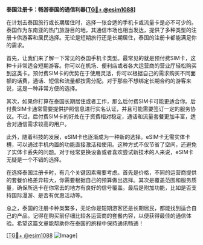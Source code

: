 **泰国注册卡：畅游泰国的通信利器[[TG💪+ @esim1088](https://t.me/s/esim1088)]**

在计划去泰国旅行或长期居住时，选择一张合适的手机卡或流量卡是必不可少的。泰国作为东南亚的热门旅游目的地，其通信市场也相当发达，提供了多种类型的注册卡供游客和居民选择。无论是短期旅行还是长期居住，泰国的注册卡都能满足你的需求。

首先，让我们来了解一下常见的泰国手机卡类型。最常见的就是预付费SIM卡，这种卡非常适合短期游客。你可以在机场、便利店或者各大运营商的营业厅轻松购买到这类卡。预付费SIM卡的优势在于使用灵活，你可以根据自己的需求购买不同面额的话费，通话、短信和流量都按需分配。对于那些不想绑定长期合约的游客来说，这是一种非常方便的选择。

其次，如果你打算在泰国长期居住或者工作，那么后付费SIM卡可能更适合你。后付费SIM卡通常需要提供护照信息进行实名认证，并且可能需要签订一定的服务协议。不过，后付费SIM卡的好处在于资费相对稳定，通话和流量套餐更加丰富，适合对通信需求较高的用户。

此外，随着科技的发展，eSIM卡也逐渐成为一种新的选择。eSIM卡无需实体卡槽，可以通过手机内置的功能直接激活和使用。这种方式不仅节省了空间，还避免了实体卡丢失的问题。对于经常更换设备或者喜欢尝试新技术的人来说，eSIM卡无疑是一个不错的选择。

在选择泰国注册卡时，有几个关键因素需要考虑。首先是价格，不同的运营商提供的套餐价格差异较大，你需要根据自己的预算做出选择。其次是覆盖范围和服务质量，确保所选卡在你常去的地方有良好的信号覆盖。最后是附加功能，比如是否支持国际漫游、是否有优惠活动等。

总之，泰国的注册卡种类繁多，无论你是短期游客还是长期居民，都能找到适合自己的产品。记得在购买前仔细比较各运营商的套餐内容，以便获得最佳的通信体验。希望这篇文章能帮助你在泰国的旅程中保持通讯畅通！

[[TG💪+ @esim1088](https://t.me/s/esim1088) ![Image](https://i.postimg.cc/4NQfJmqS/Snipaste-2025-05-13-00-14-12.png)]